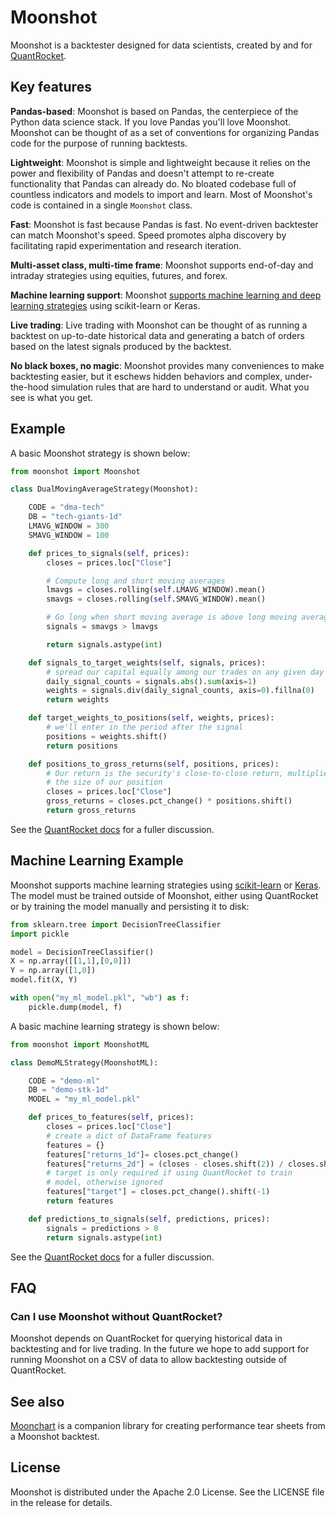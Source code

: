 # Moonshot

Moonshot is a backtester designed for data scientists, created by and for [QuantRocket](https://www.quantrocket.com).

## Key features

**Pandas-based**: Moonshot is based on Pandas, the centerpiece of the Python data science stack. If you love Pandas you'll love Moonshot. Moonshot can be thought of as a set of conventions for organizing Pandas code for the purpose of running backtests.

**Lightweight**: Moonshot is simple and lightweight because it relies on the power and flexibility of Pandas and doesn't attempt to re-create functionality that Pandas can already do. No bloated codebase full of countless indicators and models to import and learn. Most of Moonshot's code is contained in a single `Moonshot` class.

**Fast**: Moonshot is fast because Pandas is fast. No event-driven backtester can match Moonshot's speed. Speed promotes alpha discovery by facilitating rapid experimentation and research iteration.

**Multi-asset class, multi-time frame**: Moonshot supports end-of-day and intraday strategies using equities, futures, and forex.

**Machine learning support**: Moonshot [supports machine learning and deep learning strategies](#machine-learning-example) using scikit-learn or Keras.

**Live trading**: Live trading with Moonshot can be thought of as running a backtest on up-to-date historical data and generating a batch of orders based on the latest signals produced by the backtest.

**No black boxes, no magic**: Moonshot provides many conveniences to make backtesting easier, but it eschews hidden behaviors and complex, under-the-hood simulation rules that are hard to understand or audit. What you see is what you get.

## Example

A basic Moonshot strategy is shown below:

```python
from moonshot import Moonshot

class DualMovingAverageStrategy(Moonshot):

    CODE = "dma-tech"
    DB = "tech-giants-1d"
    LMAVG_WINDOW = 300
    SMAVG_WINDOW = 100

    def prices_to_signals(self, prices):
        closes = prices.loc["Close"]

        # Compute long and short moving averages
        lmavgs = closes.rolling(self.LMAVG_WINDOW).mean()
        smavgs = closes.rolling(self.SMAVG_WINDOW).mean()

        # Go long when short moving average is above long moving average
        signals = smavgs > lmavgs

        return signals.astype(int)

    def signals_to_target_weights(self, signals, prices):
        # spread our capital equally among our trades on any given day
        daily_signal_counts = signals.abs().sum(axis=1)
        weights = signals.div(daily_signal_counts, axis=0).fillna(0)
        return weights

    def target_weights_to_positions(self, weights, prices):
        # we'll enter in the period after the signal
        positions = weights.shift()
        return positions

    def positions_to_gross_returns(self, positions, prices):
        # Our return is the security's close-to-close return, multiplied by
        # the size of our position
        closes = prices.loc["Close"]
        gross_returns = closes.pct_change() * positions.shift()
        return gross_returns
```

See the [QuantRocket docs](https://www.quantrocket.com/docs/#moonshot-backtesting) for a fuller discussion.

## Machine Learning Example

Moonshot supports machine learning strategies using [scikit-learn](https://scikit-learn.org) or [Keras](https://keras.io/). The model must be trained outside of Moonshot, either using QuantRocket or by training the model manually and persisting it to disk:

```python
from sklearn.tree import DecisionTreeClassifier
import pickle

model = DecisionTreeClassifier()
X = np.array([[1,1],[0,0]])
Y = np.array([1,0])
model.fit(X, Y)

with open("my_ml_model.pkl", "wb") as f:
    pickle.dump(model, f)
```

A basic machine learning strategy is shown below:

```python
from moonshot import MoonshotML

class DemoMLStrategy(MoonshotML):

    CODE = "demo-ml"
    DB = "demo-stk-1d"
    MODEL = "my_ml_model.pkl"

    def prices_to_features(self, prices):
        closes = prices.loc["Close"]
        # create a dict of DataFrame features
        features = {}
        features["returns_1d"]= closes.pct_change()
        features["returns_2d"] = (closes - closes.shift(2)) / closes.shift(2)
        # target is only required if using QuantRocket to train
        # model, otherwise ignored
        features["target"] = closes.pct_change().shift(-1)
        return features

    def predictions_to_signals(self, predictions, prices):
        signals = predictions > 0
        return signals.astype(int)
```

See the [QuantRocket docs](https://www.quantrocket.com/docs/#ml) for a fuller discussion.

## FAQ

### Can I use Moonshot without QuantRocket?

Moonshot depends on QuantRocket for querying historical data in backtesting and for live trading. In the future we hope to add support for running Moonshot on a CSV of data to allow backtesting outside of QuantRocket.

## See also

[Moonchart](https://github.com/quantrocket-llc/moonchart) is a companion library for creating performance tear sheets from a Moonshot backtest.

## License

Moonshot is distributed under the Apache 2.0 License. See the LICENSE file in the release for details.
